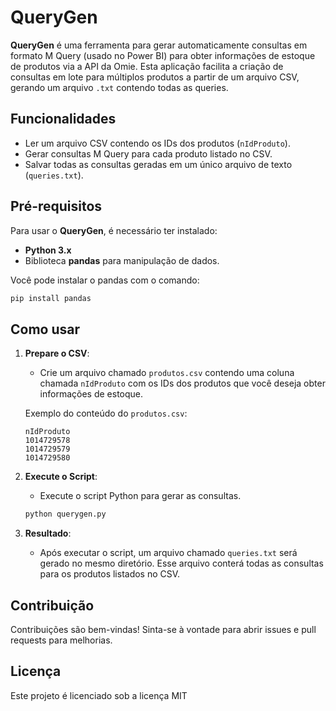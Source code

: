# QueryGen

**QueryGen** é uma ferramenta para gerar automaticamente consultas em formato M Query (usado no Power BI) para obter informações de estoque de produtos via a API da Omie. Esta aplicação facilita a criação de consultas em lote para múltiplos produtos a partir de um arquivo CSV, gerando um arquivo `.txt` contendo todas as queries.

## Funcionalidades

- Ler um arquivo CSV contendo os IDs dos produtos (`nIdProduto`).
- Gerar consultas M Query para cada produto listado no CSV.
- Salvar todas as consultas geradas em um único arquivo de texto (`queries.txt`).

## Pré-requisitos

Para usar o **QueryGen**, é necessário ter instalado:

- **Python 3.x**
- Biblioteca **pandas** para manipulação de dados.

Você pode instalar o pandas com o comando:

```sh
pip install pandas
```

## Como usar

1. **Prepare o CSV**: 
   - Crie um arquivo chamado `produtos.csv` contendo uma coluna chamada `nIdProduto` com os IDs dos produtos que você deseja obter informações de estoque.

   Exemplo do conteúdo do `produtos.csv`:
   ```
   nIdProduto
   1014729578
   1014729579
   1014729580
   ```

2. **Execute o Script**:
   - Execute o script Python para gerar as consultas.

   ```sh
   python querygen.py
   ```

3. **Resultado**:
   - Após executar o script, um arquivo chamado `queries.txt` será gerado no mesmo diretório. Esse arquivo conterá todas as consultas para os produtos listados no CSV.

## Contribuição

Contribuições são bem-vindas! Sinta-se à vontade para abrir issues e pull requests para melhorias.

## Licença

Este projeto é licenciado sob a licença MIT 
